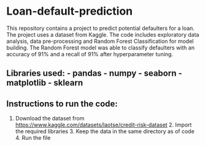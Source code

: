 # Loan-default-prediction

This repository contains a project to predict potential defaulters for a loan.
The project uses a dataset from Kaggle. 
The code includes exploratory data analysis, data pre-processing and Random Forest Classification for model building. 
The Random Forest model was able to classify defaulters with an accuracy of 91% and a recall of 91% after hyperparameter tuning. 
## Libraries used: - pandas - numpy - seaborn - matplotlib - sklearn 

## Instructions to run the code: 
1. Download the dataset from https://www.kaggle.com/datasets/laotse/credit-risk-dataset 2. Import the required libraries 3. Keep the data in the same directory as of code 4. Run the file
